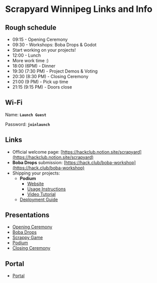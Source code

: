 # Scrapyard Winnipeg Links and Info

## Rough schedule

- 09:15 - Opening Ceremony
- 09:30 - Workshops: Boba Drops & Godot
- Start working on your projects!
- 12:00 - Lunch
- More work time :)
- 18:00 (6PM) - Dinner
- 19:30 (7:30 PM) - Project Demos & Voting
- 20:30 (8:30 PM) - Closing Ceremony
- 21:00 (9 PM) - Pick up time
- 21:15 (9:15 PM) - Doors close

## Wi-Fi

Name: **`Launch Guest`**

Password: **`joinlaunch`**

## Links

- Official welcome page: [https://hackclub.notion.site/scrapyard](https://hackclub.notion.site/scrapyard)
- **Boba Drops** submission: [https://hack.club/boba-workshop](https://hack.club/boba-workshop)
- Shipping your projects:
  - **Podium**
    - [Website](https://podium.hackclub.com/events)
    - [Usage Instructions](https://docs.google.com/document/d/14WFX9GWybl3dlpYt2hXv4qr5sic1pFi0Vn5eim95I0w/view)
    - [Video Tutorial](https://www.loom.com/share/bbbab3e972df4a92a3f805616ea69cbb)
  - [Deployment Guide](https://hackclub.notion.site/depolyment-guide)

## Presentations

- [Opening Ceremony](https://docs.google.com/presentation/d/1GYDd3MrI0nQPTYYRN79mnbl4Q3dAcmLQeH9cOxixErE/view)
- [Boba Drops](https://docs.google.com/presentation/d/16aAHd1MME6rddBnh0va3oICK22pfgpvR/view)
- [Scrappy Game](https://docs.google.com/presentation/d/1G3bKIdjtIq1PMsBwMOzEYmY1-y0BNhiNDirpQdWd-m8/view)
- [Podium](https://docs.google.com/presentation/d/1jqiotnpM85Mahff5m0P0QbYmo_BgqnriRY_NR1aZ9rY/view)
- [Closing Ceremony](https://docs.google.com/presentation/d/1Vssxyf9HpmyJhiLfCRYFOXtrzo7jrPc0SJdqP1uVOQo/view)

## Portal

- [Portal](https://hackclub.zoom.us/j/82463161473?pwd=GbhKbvsabZZbE1EwRe5vT5rUjKyZKi.1)
